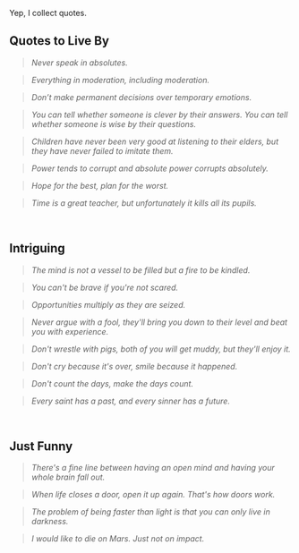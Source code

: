 Yep, I collect quotes.


## Quotes to Live By

> *Never speak in absolutes.*

> *Everything in moderation, including moderation.*

> *Don’t make permanent decisions over temporary emotions.*

> *You can tell whether someone is clever by their answers. You can tell whether someone is wise by their questions.*

> *Children have never been very good at listening to their elders, but they have never failed to imitate them.*

> *Power tends to corrupt and absolute power corrupts absolutely.*

> *Hope for the best, plan for the worst.*

> *Time is a great teacher, but unfortunately it kills all its pupils.*

<br>

## Intriguing

> *The mind is not a vessel to be filled but a fire to be kindled.*

> *You can't be brave if you're not scared.*

> *Opportunities multiply as they are seized.*

> *Never argue with a fool, they'll bring you down to their level and beat you with experience.*

> *Don't wrestle with pigs, both of you will get muddy, but they'll enjoy it.*

> *Don't cry because it's over, smile because it happened.*

> *Don't count the days, make the days count.*

> *Every saint has a past, and every sinner has a future.*

<br>

## Just Funny

> *There's a fine line between having an open mind and having your whole brain fall out.*

> *When life closes a door, open it up again. That's how doors work.*

> *The problem of being faster than light is that you can only live in darkness.*

> *I would like to die on Mars. Just not on impact.*
